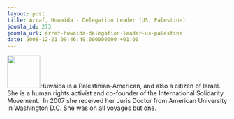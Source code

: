 ```yaml
---
layout: post
title: Arraf, Huwaida - Delegation Leader (US, Palestine)
joomla_id: 273
joomla_url: arraf-huwaida-delegation-leader-us-palestine
date: 2008-12-21 09:46:49.000000000 +01:00
---
```

<img src="http://www.freegaza.org/uploads/passengers/" width="75" />Huwaida is a Palestinian-American, and also a citizen of Israel.&nbsp; She is a human rights activist and co-founder of the International Solidarity Movement.&nbsp; In 2007 she received her Juris Doctor from American University in Washington D.C. She was on all voyages but one. <p><a href=""></a></p>
